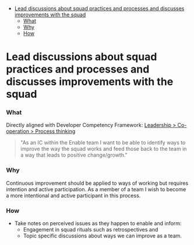 <!--toc:start-->
- [Lead discussions about squad practices and processes and discusses improvements with the squad](#lead-discussions-about-squad-practices-and-processes-and-discusses-improvements-with-the-squad)
    - [What](#what)
    - [Why](#why)
    - [How](#how)
<!--toc:end-->

# Lead discussions about squad practices and processes and discusses improvements with the squad

### What

Directly aligned with Developer Competency Framework: [Leadership > Co-operation > Process thinking](https://docs.google.com/spreadsheets/d/1pMblIV0WGZZc8M6QzqUfnteK5qFGlCpjRUIlf0ArWb8/edit#gid=75453062&range=D74:D75)

> "As an IC within the Enable team I want to be able to identify ways to improve the way the squad works and feed those back to the team in a way that leads to positive change/growth."

### Why

Continuous improvement should be applied to ways of working but requires intention and active participation. As a member of a team I wish to become a more intentional and active participant in this process.

### How

  - Take notes on perceived issues as they happen to enable and inform:
    - Engagement in squad rituals such as retrospectives and
    - Topic specific discussions about ways we can improve as a team.

